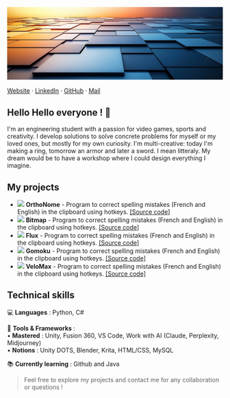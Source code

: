 <img src="img\banniere.png">

[Website](https://antoine-roucau.github.io/) · 
[LinkedIn](https://www.linkedin.com/in/antoine-roucau-682b1b157/) · 
[GitHub](https://github.com/Antoine-Roucau) ·
[Mail](mailto:abg.antoine.roucau@gmail.com)

## **Hello Hello everyone ! 👋**

I'm an engineering student with a passion for video games, sports and creativity. I develop solutions to solve concrete problems for myself or my loved ones, but mostly for my own curiosity. I'm multi-creative: today I'm making a ring, tomorrow an armor and later a sword. I mean litteraly. My dream would be to have a workshop where I could design everything I imagine.

## My projects 

* <img src="img\orthonome.ico" width="20"> **OrthoNome** - Program to correct spelling mistakes (French and English) in the clipboard using hotkeys. [[Source code]](https://github.com/Antoine-Roucau/OrthoNome)
* <img src="img\bitmap.ico" width="20"> **Bitmap** - Program to correct spelling mistakes (French and English) in the clipboard using hotkeys. [[Source code]](https://github.com/Antoine-Roucau/OrthoNome)
* <img src="img\flux.ico" width="20"> **Flux** - Program to correct spelling mistakes (French and English) in the clipboard using hotkeys. [[Source code]](https://github.com/Antoine-Roucau/OrthoNome)
* <img src="img\gomoku.ico" width="20"> **Gomoku** - Program to correct spelling mistakes (French and English) in the clipboard using hotkeys. [[Source code]](https://github.com/Antoine-Roucau/OrthoNome)
* <img src="img\velomax.ico" width="20"> **VeloMax** - Program to correct spelling mistakes (French and English) in the clipboard using hotkeys. [[Source code]](https://github.com/Antoine-Roucau/OrthoNome)


## Technical skills

💻 **Languages** : Python, C#  

🔧 **Tools & Frameworks** :  
    • **Mastered** : Unity, Fusion 360, VS Code, Work with AI (Claude, Perplexity, Midjourney)<br>
    • **Notions** : Unity DOTS, Blender, Krita, HTML/CSS, MySQL

📚 **Currently learning** : Github and Java

> Feel free to explore my projects and contact me for any collaboration or questions !
